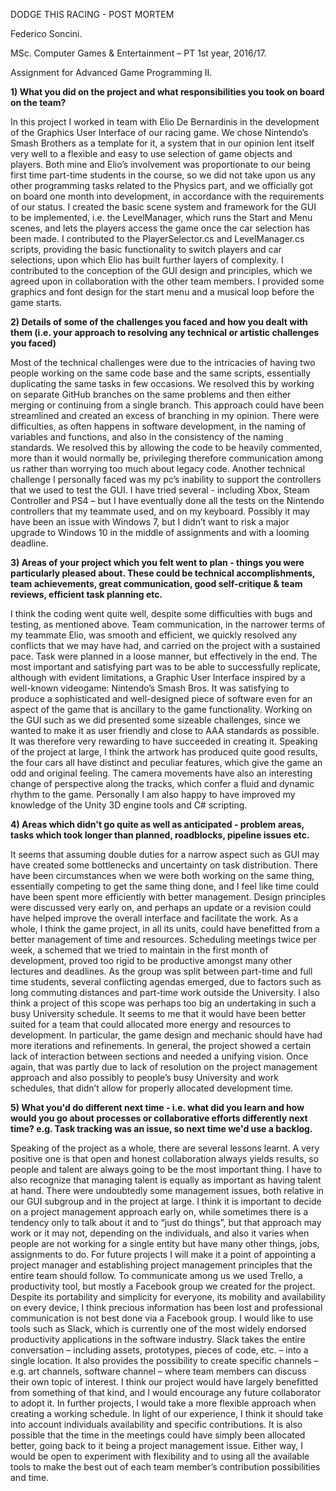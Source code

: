 DODGE THIS RACING - POST MORTEM

Federico Soncini.

MSc. Computer Games & Entertainment – PT 1st year, 2016/17.

Assignment for Advanced Game Programming II.

**1) What you did on the project and what responsibilities you took on board on the team?**

In this project I worked in team with Elio De Bernardinis in the development of the Graphics User Interface of our racing game. We chose Nintendo’s Smash Brothers as a template for it, a system that in our opinion lent itself very well to a flexible and easy to use selection of game objects and players.
Both mine and Elio’s involvement was proportionate to our being first time part-time students in the course, so we did not take upon us any other programming tasks related to the Physics part, and we officially got on board one month into development, in accordance with the requirements of our status.
I created the basic scene system and framework for the GUI to be implemented, i.e. the LevelManager, which runs the Start and Menu scenes, and lets the players access the game once the car selection has been made.
I contributed to the PlayerSelector.cs and LevelManager.cs scripts, providing the basic functionality to switch players and car selections, upon which Elio has built further layers of complexity.
I contributed to the conception of the GUI design and principles, which we agreed upon in collaboration with the other team members.
I provided some graphics and font design for the start menu and a musical loop before the game starts.

**2) Details of some of the challenges you faced and how you dealt with them (i.e. your approach to resolving any technical or artistic challenges you faced)**

Most of the technical challenges were due to the intricacies of having two people working on the same code base and the same scripts, essentially duplicating the same tasks in few occasions. We resolved this by working on separate GitHub branches on the same problems and then either merging or continuing from a single branch. This approach could have been streamlined and created an excess of branching in my opinion.
There were difficulties, as often happens in software development, in the naming of variables and functions, and also in the consistency of the naming standards. We resolved this by allowing the code to be heavily commented, more than it would normally be, privileging therefore communication among us rather than worrying too much about legacy code.
Another technical challenge I personally faced was my pc’s inability to support the controllers that we used to test the GUI. I have tried several - including Xbox, Steam Controller and PS4 – but I have eventually done all the tests on the Nintendo controllers that my teammate used, and on my keyboard. Possibly it may have been an issue with Windows 7, but I didn’t want to risk a major upgrade to Windows 10 in the middle of assignments and with a looming deadline.

**3) Areas of your project which you felt went to plan - things you were particularly pleased about. These could be technical accomplishments, team achievements, great communication, good self-critique & team reviews, efficient task planning etc.**

I think the coding went quite well, despite some difficulties with bugs and testing, as mentioned above. Team communication, in the narrower terms of my teammate Elio, was smooth and efficient, we quickly resolved any conflicts that we may have had, and carried on the project with a sustained pace. Task were planned in a loose manner, but effectively in the end. The most important and satisfying part was to be able to successfully replicate, although with evident limitations, a Graphic User Interface inspired by a well-known videogame: Nintendo’s Smash Bros.
It was satisfying to produce a sophisticated and well-designed piece of software even for an aspect of the game that is ancillary to the game functionality. Working on the GUI such as we did presented some sizeable challenges, since we wanted to make it as user friendly and close to AAA standards as possible. It was therefore very rewarding to have succeeded in creating it.
Speaking of the project at large, I think the artwork has produced quite good results, the four cars all have distinct and peculiar features, which give the game an odd and original feeling. The camera movements have also an interesting change of perspective along the tracks, which confer a fluid and dynamic rhythm to the game.
Personally I am also happy to have improved my knowledge of the Unity 3D engine tools and C# scripting.

**4) Areas which didn't go quite as well as anticipated - problem areas, tasks which took longer than planned, roadblocks, pipeline issues etc.**

It seems that assuming double duties for a narrow aspect such as GUI may have created some bottlenecks and uncertainty on task distribution. There have been circumstances when we were both working on the same thing, essentially competing to get the same thing done, and I feel like time could have been spent more efficiently with better management. Design principles were discussed very early on, and perhaps an update or a revision could have helped improve the overall interface and facilitate the work.
As a whole, I think the game project, in all its units, could have benefitted from a better management of time and resources. Scheduling meetings twice per week, a schemed that we tried to maintain in the first month of development, proved too rigid to be productive amongst many other lectures and deadlines. As the group was split between part-time and full time students, several conflicting agendas emerged, due to factors such as long commuting distances and part-time work outside the University.
I also think a project of this scope was perhaps too big an undertaking in such a busy University schedule. It seems to me that it would have been better suited for a team that could allocated more energy and resources to development. In particular, the game design and mechanic should have had more iterations and refinements.
In general, the project showed a certain lack of interaction between sections and needed a unifying vision. Once again, that was partly due to lack of resolution on the project management approach and also possibly to people’s busy University and work schedules, that didn’t allow for properly allocated development time.

**5) What you'd do different next time - i.e. what did you learn and how would you go about processes or collaborative efforts differently next time? e.g. Task tracking was an issue, so next time we'd use a backlog.**

Speaking of the project as a whole, there are several lessons learnt. A very positive one is that open and honest collaboration always yields results, so people and talent are always going to be the most important thing. I have to also recognize that managing talent is equally as important as having talent at hand. There were undoubtedly some management issues, both relative in our GUI subgroup and in the project at large. I think it is important to decide on a project management approach early on, while sometimes there is a tendency only to talk about it and to “just do things”, but that approach may work or it may not, depending on the individuals, and also it varies when people are not working for a single entity but
have many other things, jobs, assignments to do. For future projects I will make it a point of appointing a project manager and establishing project management principles that the entire team should follow.
To communicate among us we used Trello, a productivity tool, but mostly a Facebook group we created for the project. Despite its portability and simplicity for everyone, its mobility and availability on every device, I think precious information has been lost and professional communication is not best done via a Facebook group. I would like to use tools such as Slack, which is currently one of the most widely endorsed productivity applications in the software industry. Slack takes the entire conversation – including assets, prototypes, pieces of code, etc. – into a single location. It also provides the possibility to create specific channels – e.g. art channels, software channel – where team members can discuss their own topic of interest. I think our project would have largely benefitted from something of that kind, and I would encourage any future collaborator to adopt it.
In further projects, I would take a more flexible approach when creating a working schedule. In light of our experience, I think it should take into account individuals availability and specific contributions. It is also possible that the time in the meetings could have simply been allocated better, going back to it being a project management issue. Either way, I would be open to experiment with flexibility and to using all the available tools to make the best out of each team member’s contribution possibilities and time.
